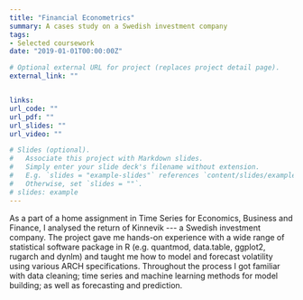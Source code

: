 ```yaml
---
title: "Financial Econometrics"
summary: A cases study on a Swedish investment company 
tags:
- Selected coursework
date: "2019-01-01T00:00:00Z"

# Optional external URL for project (replaces project detail page).
external_link: ""


links:
url_code: ""
url_pdf: ""
url_slides: ""
url_video: ""

# Slides (optional).
#   Associate this project with Markdown slides.
#   Simply enter your slide deck's filename without extension.
#   E.g. `slides = "example-slides"` references `content/slides/example-slides.md`.
#   Otherwise, set `slides = ""`.
# slides: example
---
```


As a part of a home assignment in Time Series for Economics, Business and Finance, I analysed the return of Kinnevik --- a Swedish investment company. The project gave me hands-on experience with a wide range of statistical software package in R (e.g. quantmod, data.table, ggplot2, rugarch and dynlm) and taught me how to model and forecast volatility using various ARCH specifications. Throughout the process I got familiar with data cleaning; time series and machine learning methods for model building; as well as forecasting and prediction. 

 
